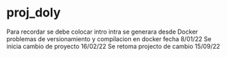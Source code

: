 # proj_doly
Para recordar se debe colocar intro
intra
se generara desde Docker
problemas de versionamiento y compilacion en docker fecha 8/01/22
Se inicia cambio de proyecto 16/02/22
Se retoma projecto de cambio 15/09/22

